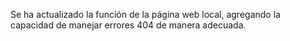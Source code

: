 Se ha actualizado la función de la página web local, agregando la capacidad de manejar errores 404 de manera adecuada.